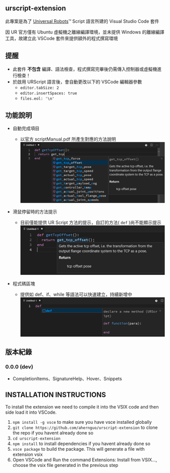 ## urscript-extension

此專案是為了 [Universal Robots](https://www.universal-robots.com/)™ Script 語言所建的 Visual Studio Code 套件

因 UR 官方僅有 Ubuntu 虛擬機之離線編譯環境，並未提供 Windows 的離線編譯工具，故建立此 VSCode 套件來提供額外的程式撰寫環境

## 提醒

- 此套件 **不包含** 編譯、語法檢查，程式撰寫完畢後仍需傳入控制器或虛擬機進行檢查！
- 於啟用 URScript 語言後，會自動更改以下的 VSCode 編輯器參數
  - `editor.tabSize: 2`
  - `editor.insertSpaces: true`
  - `files.eol: '\n'`

## 功能說明

- 自動完成項目
  - 以官方 scriptManual.pdf 所產生對應的方法說明
    ![completion](resources/figures/completion.png)
- 滑鼠停留時的方法提示

  - 目前僅能提供 UR Script 方法的提示，自訂的方法( `def` )尚不能顯示提示
    ![hover](resources/figures/hover_tip.png)

- 程式碼區塊
  - 提供如 def、if、while 等語法可以快速建立，持續新增中
    ![snippet](resources/figures/snippets.png)

## 版本紀錄

### 0.0.0 (dev)

- CompletionItems、SignatureHelp、Hover、Snippets

## INSTALLATION INSTRUCTIONS

To install the extension we need to compile it into the VSIX code and then side load it into VSCode.

1.  `npm install -g vsce` to make sure you have vsce installed globally
2.  `git clone https://github.com/ahernguo/urscript-extension` to clone the repo if you havent already done so
3.  `cd urscript-extension`
4.  `npm install` to install dependencies if you havent already done so
5.  `vsce package` to build the package. This will generate a file with extension vsix
6.  Open VSCode and Run the command Extensions: Install from VSIX..., choose the vsix file generated in the previous step
